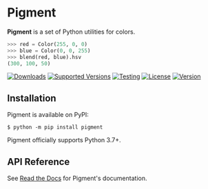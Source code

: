 # Pigment

**Pigment** is a set of Python utilities for colors.

```py
>>> red = Color(255, 0, 0)
>>> blue = Color(0, 0, 255)
>>> blend(red, blue).hsv
(300, 100, 50)
```

[![Downloads](https://pepy.tech/badge/pigment)](https://pepy.tech/project/pigment)
[![Supported Versions](https://img.shields.io/pypi/pyversions/pigment.svg)](https://pypi.org/project/pigment)
[![Testing](https://img.shields.io/github/workflow/status/bsoyka/pigment/Testing%20with%20pytest?label=tests)](https://github.com/bsoyka/pigment/actions?query=workflow%3A%22Testing+with+pytest%22)
[![License](https://img.shields.io/pypi/l/pigment)](https://github.com/bsoyka/pigment/blob/master/LICENSE)
[![Version](https://img.shields.io/pypi/v/pigment?label=latest)](https://pypi.org/project/pigment)

## Installation

Pigment is available on PyPI:

```console
$ python -m pip install pigment
```

Pigment officially supports Python 3.7+.

## API Reference

See [Read the Docs](https://pigment.readthedocs.io) for Pigment's documentation.
